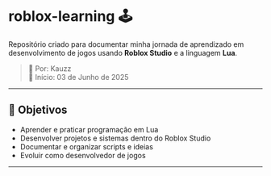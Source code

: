 # roblox-learning 🕹️

Repositório criado para documentar minha jornada de aprendizado em desenvolvimento de jogos usando **Roblox Studio** e a linguagem **Lua**.

> 👤 Por: Kauzz  
> 📅 Início: 03 de Junho de 2025

---

## 🎯 Objetivos

- Aprender e praticar programação em Lua
- Desenvolver projetos e sistemas dentro do Roblox Studio
- Documentar e organizar scripts e ideias
- Evoluir como desenvolvedor de jogos

---

